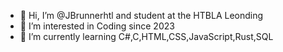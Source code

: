 - 👋 Hi, I’m @JBrunnerhtl and student at the HTBLA Leonding
- 👀 I’m interested in Coding since 2023
- 🌱 I’m currently learning C#,C,HTML,CSS,JavaScript,Rust,SQL


<!---
JBrunnerhtl/JBrunnerhtl is a ✨ special ✨ repository because its `README.md` (this file) appears on your GitHub profile.
You can click the Preview link to take a look at your changes.
--->
